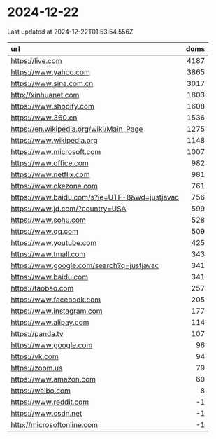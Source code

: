 # 2024-12-22

<!-- BEGIN -->
Last updated at 2024-12-22T01:53:54.556Z

url | doms
:- | -:
https://live.com | 4187
https://www.yahoo.com | 3865
https://www.sina.com.cn | 3017
http://xinhuanet.com | 1803
https://www.shopify.com | 1608
https://www.360.cn | 1536
https://en.wikipedia.org/wiki/Main_Page | 1275
https://www.wikipedia.org | 1148
https://www.microsoft.com | 1007
https://www.office.com | 982
https://www.netflix.com | 981
https://www.okezone.com | 761
https://www.baidu.com/s?ie=UTF-8&wd=justjavac | 756
https://www.jd.com/?country=USA | 599
https://www.sohu.com | 528
https://www.qq.com | 509
https://www.youtube.com | 425
https://www.tmall.com | 343
https://www.google.com/search?q=justjavac | 341
https://www.baidu.com | 341
https://taobao.com | 257
https://www.facebook.com | 205
https://www.instagram.com | 177
https://www.alipay.com | 114
https://panda.tv | 107
https://www.google.com | 96
https://vk.com | 94
https://zoom.us | 79
https://www.amazon.com | 60
https://weibo.com | 8
https://www.reddit.com | -1
https://www.csdn.net | -1
http://microsoftonline.com | -1
<!-- END -->
